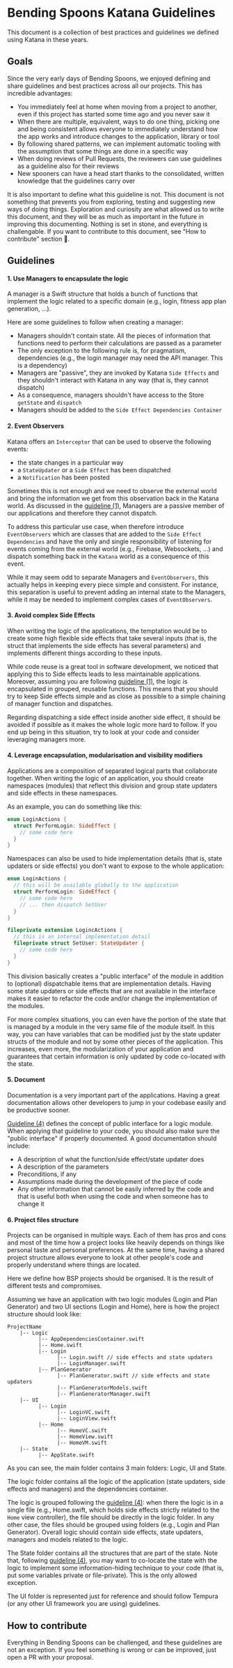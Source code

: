# Bending Spoons Katana Guidelines

This document is a collection of best practices and guidelines we defined using Katana in these years.

## Goals

Since the very early days of Bending Spoons, we enjoyed defining and share guidelines and best practices across all our projects. This has incredible advantages:

* You immediately feel at home when moving from a project to another, even if this project has started some time ago and you never saw it
* When there are multiple, equivalent, ways to do one thing, picking one and being consistent allows everyone to immediately understand how the app works and introduce changes to the application, library or tool
* By following shared patterns, we can implement automatic tooling with the assumption that some things are done in a specific way
* When doing reviews of Pull Requests, the reviewers can use guidelines as a guideline also for their reviews
* New spooners can have a head start thanks to the consolidated, written knowledge that the guidelines carry over

It is also important to define what this guideline is not. This document is not something that prevents you from exploring, testing and suggesting new ways of doing things. Exploration and curiosity are what allowed us to write this document, and they will be as much as important in the future in improving this documenting. Nothing is set in stone, and everything is challengable. If you want to contribute to this document, see "How to contribute" section 💪.

## Guidelines

<a href="1"></a>
#### 1. Use Managers to encapsulate the logic

A manager is a Swift structure that holds a bunch of functions that implement the logic related to a specific domain (e.g., login, fitness app plan generation, ...). 

Here are some guidelines to follow when creating a manager:

* Managers shouldn't contain state. All the pieces of information that functions need to perform their calculations are passed as a parameter
* The only exception to the following rule is, for pragmatism, dependencies (e.g., the login manager may need the API manager. This is a dependency)
* Managers are "passive", they are invoked by Katana `Side Effects` and they shouldn't interact with Katana in any way (that is, they cannot dispatch)
* As a consequence, managers shouldn't have access to the Store `getState` and `dispatch` 
* Managers should be added to the `Side Effect Dependencies Container`

<a href="2"></a>
#### 2. Event Observers

Katana offers an `Interceptor` that can be used to observe the following events:
* the state changes in a particular way
* a `StateUpdater` or a `Side Effect` has been dispatched
* a `Notification` has been posted

Sometimes this is not enough and we need to observe the external world and bring the information we get from this observation back in the Katana world. As discussed in the [guideline (1)](#1-use-managers-to-encapsulate-the-logic), Managers are a passive member of our applications and therefore they cannot dispatch.

To address this particular use case, when therefore introduce `EventObservers` which are classes that are added to the `Side Effect Dependencies` and have the only and single responsibility of listening for events coming from the external world (e.g., Firebase, Websockets, ...) and dispatch something back in the `Katana` world as a consequence of this event.  

While it may seem odd to separate Managers and `EventObservers`, this actually helps in keeping every piece simple and consistent. For instance, this separation is useful to prevent adding an internal state to the Managers, while it may be needed to implement complex cases of `EventObservers`.

<a href="3"></a>
#### 3. Avoid complex Side Effects

When writing the logic of the applications, the temptation would be to create some high flexible side effects that take several inputs (that is, the struct that implements the side effects has several parameters) and implements different things according to these inputs.

While code reuse is a great tool in software development, we noticed that applying this to Side effects leads to less maintainable applications. Moreover, assuming you are following [guideline (1)](#1-use-managers-to-encapsulate-the-logic), the logic is encapsulated in grouped, reusable functions. This means that you should try to keep Side effects simple and as close as possible to a simple chaining of manager function and dispatches. 

Regarding dispatching a side effect inside another side effect, it should be avoided if possible as it makes the whole logic more hard to follow. If you end up being in this situation, try to look at your code and consider leveraging managers more.

<a href="4"></a>

#### 4. Leverage encapsulation, modularisation and visibility modifiers

Applications are a composition of separated logical parts that collaborate together. When writing the logic of an application, you should create namespaces (modules) that reflect this division and group state updaters and side effects in these namespaces.

As an example, you can do something like this:

```swift
enum LoginActions {
  struct PerformLogin: SideEffect { 
    // some code here
  }
}
```

Namespaces can also be used to hide implementation details (that is, state updaters or side effects)  you don't want to expose to the whole application:

```swift
enum LoginActions {
  // this will be available globally to the application
  struct PerformLogin: SideEffect { 
    // some code here
    // ... then dispatch SetUser
  }
}

fileprivate extension LogincActions {
  // this is an internal implementation detail
  fileprivate struct SetUser: StateUpdater {
    // some code here
  }
}
```

This division basically creates a "public interface" of the module in addition to (optional) dispatchable items that are implementation details. Having some state updaters or side effects that are not available in the interface makes it easier to refactor the code and/or change the implementation of the modules.

For more complex situations, you can even have the portion of the state that is managed by a module in the very same file of the module itself. In this way, you can have variables that can be modified just by the state updater structs of the module and not by some other pieces of the application. This increases, even more, the modularization of your application and guarantees that certain information is only updated by code co-located with the state.

<a href="5"></a>

#### 5. Document

Documentation is a very important part of the applications. Having a great documentation allows other developers to jump in your codebase easily and be productive sooner. 

[Guideline (4)](#4-leverage-encapsulation-modularisation-and-visibility-modifiers) defines the concept of public interface for a logic module. When applying that guideline to your code, you should also make sure the "public interface" if properly documented. A good documentation should include:

* A description of what the function/side effect/state updater does
* A description of the parameters
* Preconditions, if any
* Assumptions made during the development of the piece of code
* Any other information that cannot be easily inferred by the code and that is useful both when using the code and when someone has to change it

<a href="6"></a>

#### 6. Project files structure

Projects can be organised in multiple ways. Each of them has pros and cons and most of the time how a project looks like heavily depends on things like personal taste and personal preferences. At the same time, having a shared project structure allows everyone to look at other people's code and properly understand where things are located.

Here we define how BSP projects should be organised. It is the result of different tests and compromises.

Assuming we have an application with two logic modules (Login and Plan Generator) and two UI sections (Login and  Home), here is how the project structure should look like:

```
ProjectName
    |-- Logic
          |-- AppDependenciesContainer.swift
          |-- Home.swift          
          |-- Login
                |-- Login.swift // side effects and state updaters
                |-- LoginManager.swift
          |-- PlanGenerator
                |-- PlanGenerator.swift // side effects and state updaters
                |-- PlanGeneratorModels.swift 
                |-- PlanGeneratorManager.swift 
    |-- UI
          |-- Login
                |-- LoginVC.swift
                |-- LoginView.swift    
          |-- Home
                |-- HomeVC.swift
                |-- HomeView.swift    
                |-- HomeVM.swift
    |-- State
          |-- AppState.swift    
```

As you can see, the main folder contains 3 main folders: Logic, UI and State.

The logic folder contains all the logic of the application (state updaters, side effects and managers) and the dependencies container.

The logic is grouped following the [guideline (4)](#4-leverage-encapsulation-modularisation-and-visibility-modifiers): when there the logic is in a single file (e.g., Home.swift, which holds side effects strictly related to the `Home` view controller), the file should be directly in the logic folder. In any other case, the files should be grouped using folders (e.g., Login and Plan Generator). Overall logic should contain side effects, state updaters, managers and models related to the logic.

The State folder contains all the structures that are part of the state. Note that, following  [guideline (4)](#4-leverage-encapsulation-modularisation-and-visibility-modifiers), you may want to co-locate the state with the logic to implement some information-hiding technique to your code (that is, put some variables private or file-private). This is the only allowed exception.

The UI folder is represented just for reference and should follow Tempura (or any other UI framework you are using) guidelines.

## How to contribute

Everything in Bending Spoons can be challenged, and these guidelines are not an exception. If you feel something is wrong or can be improved, just open a PR with your proposal.